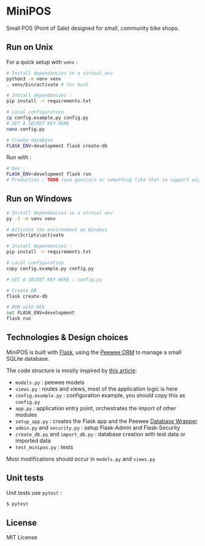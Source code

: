 MiniPOS
=======

Small POS (Point of Sale) designed for small, community bike shops.

## Run on Unix

For a quick setup with `venv` :

```bash
# Install dependancies in a virtual env
python3 -m venv venv
. venv/bin/activate # for bash

# Install dependancies :
pip install -r requirements.txt

# Local configuration
cp config.example.py config.py
# SET A SECRET KEY HERE
nano config.py

# Create database
FLASK_ENV=development flask create-db
```

Run with :

```bash
# Dev :
FLASK_ENV=development flask run
# Production : TODO (use gunicorn or something like that to support wsgi)
```

## Run on Windows

```bash
# Install dependancies in a virtual env
py -3 -m venv venv

# Activate the environment on Windows
venv\Scripts\activate

# Install dependancies :
pip install -r requirements.txt

# Local configuration
copy config.example.py config.py

# SET A SECRET KEY HERE : config.py

# Create DB
flask create-db

# RUN with DEV
set FLASK_ENV=development
flask run
```

## Technologies & Design choices

MiniPOS is built with
[Flask](https://flask.palletsprojects.com/en/2.0.x/), using the
[Peewee ORM](http://docs.peewee-orm.com/en/latest/) to manage a small
SQLite database.

The code structure is mostly inspired by [this
article](https://charlesleifer.com/blog/structuring-flask-apps-a-how-to-for-those-coming-from-django/):

- `models.py` : peewee models
- `views.py` : routes and views, most of the application logic is here
- `config.example.py` : configuration example, you should copy this as
  `config.py`
- `app.py` : application entry point, orchestrates the import of other modules
- `setup_app.py` : creates the Flask app and the Peewee [Database
  Wrapper](http://docs.peewee-orm.com/projects/flask-peewee/en/latest/database.html)
- `admin.py` and `security.py` : setup Flask-Admin and Flask-Security
- `create_db.py` and `import_db.py` : database creation with test data
  or imported data
- `test_minipos.py` : tests


Most modifications should occur in `models.py` and `views.py`

## Unit tests

Unit tests use `pytest` :

```bash
$ pytest
```

## License

MIT License
